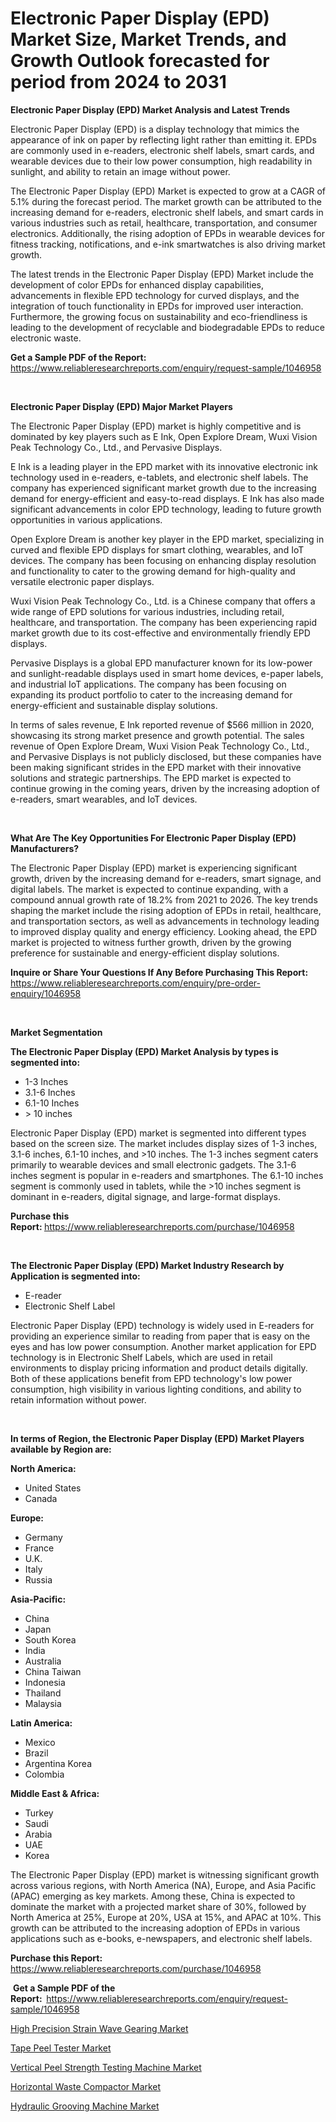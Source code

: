 <p><h1>Electronic Paper Display (EPD) Market Size, Market Trends, and Growth Outlook forecasted for period from 2024 to 2031</h1></p><p><strong>Electronic Paper Display (EPD) Market Analysis and Latest Trends</strong></p>
<p><p>Electronic Paper Display (EPD) is a display technology that mimics the appearance of ink on paper by reflecting light rather than emitting it. EPDs are commonly used in e-readers, electronic shelf labels, smart cards, and wearable devices due to their low power consumption, high readability in sunlight, and ability to retain an image without power.</p><p>The Electronic Paper Display (EPD) Market is expected to grow at a CAGR of 5.1% during the forecast period. The market growth can be attributed to the increasing demand for e-readers, electronic shelf labels, and smart cards in various industries such as retail, healthcare, transportation, and consumer electronics. Additionally, the rising adoption of EPDs in wearable devices for fitness tracking, notifications, and e-ink smartwatches is also driving market growth.</p><p>The latest trends in the Electronic Paper Display (EPD) Market include the development of color EPDs for enhanced display capabilities, advancements in flexible EPD technology for curved displays, and the integration of touch functionality in EPDs for improved user interaction. Furthermore, the growing focus on sustainability and eco-friendliness is leading to the development of recyclable and biodegradable EPDs to reduce electronic waste.</p></p>
<p><strong>Get a Sample PDF of the Report:&nbsp;</strong> <a href="https://www.reliableresearchreports.com/enquiry/request-sample/1046958">https://www.reliableresearchreports.com/enquiry/request-sample/1046958</a></p>
<p>&nbsp;</p>
<p><strong>Electronic Paper Display (EPD) Major Market Players</strong></p>
<p><p>The Electronic Paper Display (EPD) market is highly competitive and is dominated by key players such as E Ink, Open Explore Dream, Wuxi Vision Peak Technology Co., Ltd., and Pervasive Displays.</p><p>E Ink is a leading player in the EPD market with its innovative electronic ink technology used in e-readers, e-tablets, and electronic shelf labels. The company has experienced significant market growth due to the increasing demand for energy-efficient and easy-to-read displays. E Ink has also made significant advancements in color EPD technology, leading to future growth opportunities in various applications.</p><p>Open Explore Dream is another key player in the EPD market, specializing in curved and flexible EPD displays for smart clothing, wearables, and IoT devices. The company has been focusing on enhancing display resolution and functionality to cater to the growing demand for high-quality and versatile electronic paper displays.</p><p>Wuxi Vision Peak Technology Co., Ltd. is a Chinese company that offers a wide range of EPD solutions for various industries, including retail, healthcare, and transportation. The company has been experiencing rapid market growth due to its cost-effective and environmentally friendly EPD displays.</p><p>Pervasive Displays is a global EPD manufacturer known for its low-power and sunlight-readable displays used in smart home devices, e-paper labels, and industrial IoT applications. The company has been focusing on expanding its product portfolio to cater to the increasing demand for energy-efficient and sustainable display solutions.</p><p>In terms of sales revenue, E Ink reported revenue of $566 million in 2020, showcasing its strong market presence and growth potential. The sales revenue of Open Explore Dream, Wuxi Vision Peak Technology Co., Ltd., and Pervasive Displays is not publicly disclosed, but these companies have been making significant strides in the EPD market with their innovative solutions and strategic partnerships. The EPD market is expected to continue growing in the coming years, driven by the increasing adoption of e-readers, smart wearables, and IoT devices.</p></p>
<p>&nbsp;</p>
<p><strong>What Are The Key Opportunities For Electronic Paper Display (EPD) Manufacturers?</strong></p>
<p><p>The Electronic Paper Display (EPD) market is experiencing significant growth, driven by the increasing demand for e-readers, smart signage, and digital labels. The market is expected to continue expanding, with a compound annual growth rate of 18.2% from 2021 to 2026. The key trends shaping the market include the rising adoption of EPDs in retail, healthcare, and transportation sectors, as well as advancements in technology leading to improved display quality and energy efficiency. Looking ahead, the EPD market is projected to witness further growth, driven by the growing preference for sustainable and energy-efficient display solutions.</p></p>
<p><strong>Inquire or Share Your Questions If Any Before Purchasing This Report:</strong> <a href="https://www.reliableresearchreports.com/enquiry/pre-order-enquiry/1046958">https://www.reliableresearchreports.com/enquiry/pre-order-enquiry/1046958</a></p>
<p>&nbsp;</p>
<p><strong>Market Segmentation</strong></p>
<p><strong>The Electronic Paper Display (EPD) Market Analysis by types is segmented into:</strong></p>
<p><ul><li>1-3 Inches</li><li>3.1-6 Inches</li><li>6.1-10 Inches</li><li>> 10 inches</li></ul></p>
<p><p>Electronic Paper Display (EPD) market is segmented into different types based on the screen size. The market includes display sizes of 1-3 inches, 3.1-6 inches, 6.1-10 inches, and >10 inches. The 1-3 inches segment caters primarily to wearable devices and small electronic gadgets. The 3.1-6 inches segment is popular in e-readers and smartphones. The 6.1-10 inches segment is commonly used in tablets, while the >10 inches segment is dominant in e-readers, digital signage, and large-format displays.</p></p>
<p><strong>Purchase this Report:&nbsp;</strong><a href="https://www.reliableresearchreports.com/purchase/1046958">https://www.reliableresearchreports.com/purchase/1046958</a></p>
<p>&nbsp;</p>
<p><strong>The Electronic Paper Display (EPD) Market Industry Research by Application is segmented into:</strong></p>
<p><ul><li>E-reader</li><li>Electronic Shelf Label</li></ul></p>
<p><p>Electronic Paper Display (EPD) technology is widely used in E-readers for providing an experience similar to reading from paper that is easy on the eyes and has low power consumption. Another market application for EPD technology is in Electronic Shelf Labels, which are used in retail environments to display pricing information and product details digitally. Both of these applications benefit from EPD technology's low power consumption, high visibility in various lighting conditions, and ability to retain information without power.</p></p>
<p>&nbsp;</p>
<p><strong>In terms of Region, the Electronic Paper Display (EPD) Market Players available by Region are:</strong></p>
<p>
    <p> <strong> North America: </strong>
        <ul>
            <li>United States</li>
            <li>Canada</li>
        </ul>
        </p> 
    <p> <strong> Europe: </strong>
        <ul>
            <li>Germany</li>
            <li>France</li>
            <li>U.K.</li>
            <li>Italy</li>
            <li>Russia</li>
        </ul>
        </p> 
    <p> <strong> Asia-Pacific: </strong>
        <ul>
            <li>China</li>
            <li>Japan</li>
            <li>South Korea</li>
            <li>India</li>
            <li>Australia</li>
            <li>China Taiwan</li>
            <li>Indonesia</li>
            <li>Thailand</li>
            <li>Malaysia</li>
        </ul>
        </p> 
    <p> <strong> Latin America: </strong>
        <ul>
            <li>Mexico</li>
            <li>Brazil</li>
            <li>Argentina Korea</li>
            <li>Colombia</li>
        </ul>
        </p> 
    <p> <strong> Middle East & Africa: </strong>
        <ul>
            <li>Turkey</li>
            <li>Saudi</li>
            <li>Arabia</li>
            <li>UAE</li>
            <li>Korea</li>
        </ul>
    </p>
    </p>
<p><p>The Electronic Paper Display (EPD) market is witnessing significant growth across various regions, with North America (NA), Europe, and Asia Pacific (APAC) emerging as key markets. Among these, China is expected to dominate the market with a projected market share of 30%, followed by North America at 25%, Europe at 20%, USA at 15%, and APAC at 10%. This growth can be attributed to the increasing adoption of EPDs in various applications such as e-books, e-newspapers, and electronic shelf labels.</p></p>
<p><strong>Purchase this Report: </strong><a href="https://www.reliableresearchreports.com/purchase/1046958">https://www.reliableresearchreports.com/purchase/1046958</a></p>
<p>&nbsp;<strong>Get a Sample PDF of the Report:&nbsp;&nbsp;</strong><a href="https://www.reliableresearchreports.com/enquiry/request-sample/1046958">https://www.reliableresearchreports.com/enquiry/request-sample/1046958</a></p>
<p><strong></strong></p>
<p><p><a href="https://medium.com/@bobbysalazar65/high-precision-strain-wave-gearing-market-trends-forecast-and-competitive-analysis-to-2031-6f389154828e">High Precision Strain Wave Gearing Market</a></p><p><a href="https://medium.com/@bobbysalazar65/tape-peel-tester-market-the-key-to-successful-business-strategy-forecast-till-2031-7968a42eb37b">Tape Peel Tester Market</a></p><p><a href="https://medium.com/@bobbysalazar65/decoding-vertical-peel-strength-testing-machine-market-metrics-market-share-trends-and-growth-ee38c3a4a997">Vertical Peel Strength Testing Machine Market</a></p><p><a href="https://medium.com/@bobbysalazar65/horizontal-waste-compactor-market-comprehensive-assessment-by-type-application-and-geography-44472b0c9123">Horizontal Waste Compactor Market</a></p><p><a href="https://medium.com/@bobbysalazar65/hydraulic-grooving-machine-market-trends-forecast-and-competitive-analysis-to-2031-61d96d9edde1">Hydraulic Grooving Machine Market</a></p></p>